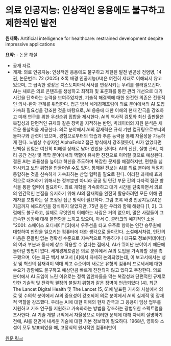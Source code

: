 # 의료 인공지능: 인상적인 응용에도 불구하고 제한적인 발전

**원제목:** Artificial intelligence for healthcare: restrained development despite impressive applications

**요약:** - 논문 해설
- 공개 자료
- 게재:
의료 인공지능: 인상적인 응용에도 불구하고 제한된 발전
빈곤성 전염병, 14권, 논문번호: 72 (2025)
초록
배경
인공지능(AI)은 여전히 제대로 이해되지 않고 있으며, 그 급속한 성장은 디스토피아적 서사를 연상시키는 우려를 불러일으킨다. AI는 새로운 의료 콘텐츠를 생성하고 최적화 및 표준화를 통한 관리 개선으로 대기 시간을 단축하는 능력을 보여주었지만, 기술적 해결책에 대한 완전한 의존은 전통적인 의사-환자 관계를 위협한다.
접근 방식
세계경제포럼이 의료 분야에서의 AI 도입 가속화 필요성을 강조한 것을 바탕으로, AI 응용에 대한 이해의 현재 간극을 강조하고 미래 연구를 위한 우선순위 집합을 제시한다. AI의 역사적 검토와 최신 출판물은 복잡성과 단편적인 규제와 같은 장벽을 지적하는 반면, 빅데이터의 지원 분석은 새로운 통찰력을 제공한다. 의료 분야에서 AI의 잠재력은 규칙 기반 컴퓨팅으로부터의 돌파구와 관련이 있으며, 경험으로부터의 학습과 추론 능력을 통해 자율성을 가능하게 한다. 노벨상 수상자인 AlphaFold2 접근 방식에서 강조했듯이, AI가 없었다면 단백질 접힘은 여전히 미해결 상태로 남아 있었을 것이다. AI의 진단, 질병 관리, 지리 공간 건강 및 역학 분야에서의 역할이 유사한 진전으로 이어질 것으로 예상된다.
결론
AI는 효율성을 높이고 혁신을 주도하며 복잡한 문제를 해결하지만, 편향을 심화시키고 보안 위협을 만들어낼 수도 있다. 통제된 진보는 AI를 의료 분야에 적절히 통합하는 것을 신속하게 가속화하는 산업 협력을 필요로 한다. 이러한 과제에 효과적으로 대처하기 위해서는 정부뿐만 아니라 공공 및 민간 부문 간의 다자적 접근 방식을 통한 협력이 필요하다. 의료 개혁을 가속화하고 대기 시간을 단축하면서 의료의 인간적인 본질을 유지하기 위해 AI의 잠재력을 완전히 활용하려면 모든 이해 관계자를 포함하는 잘 조정된 접근 방식이 필요하다.
그림 초록
배경
인공지능(AI)은 지금까지 헤드라인을 장식하지 않았지만, 75년 동안 우리와 함께 해왔다 [1, 2]. 그럼에도 불구하고, 실제로 무엇인지 이해하는 사람은 거의 없으며, 많은 사람들이 그 급속한 성장에 대해 불편함을 느끼고 있으며, 아서 C. 클라크의 예지적인 소설 "2001: 스페이스 오디세이" [3]에서 우주선을 타고 우주로 향하는 인간 승무원에 대항하여 반란을 일으키는 컴퓨터에 대한 생각으로 돌아간다. 소설에서처럼, 인간의 마음은 흔들림 없는 정확성 수준으로 지속적으로 작동하거나 대규모 정보(빅데이터)의 여러 부분과 동시에 상호 작용할 수 없다는 점에서, AI가 뛰어난 분야이기 때문에 돌아갈 방법이 없다. 세계경제포럼은 의료 분야에서 AI의 도입을 가속화할 것을 촉구했으며, 이는 최근 백서 보고서 [4]에서 자세히 논의되었는데, 이 보고서에서는 성장 및 혁신의 잠재력이 역대 최고 수준이며 새로운 유형의 컴퓨터 프로세서에 대한 수요가 강함에도 불구하고 예상만큼 빠르게 진전되지 않고 있다고 주장한다. 의료 분야에서 AI 도입이 느린 이유로는 정책 입안자들을 막는 복잡성과 단편적인 규제로 인한 기술적 및 전략적 결정의 불일치 위험과 같은 장벽이 언급되었다 [4].
최근 The Lancet Digital Health 및 The Lancet [5, 6]에 발표된 기사와 사설에서 의료 및 수의학 분야에서 AI의 중요성이 강조되어 의료 분야에서 AI의 실제적 및 잠재적 역할을 강조했다. 우리는 AI에 대한 이해의 현재 간극과 그 응용이 임상 업무를 지원하고 기초 연구를 지원하고 가속화하는 방법을 강조하는 광범위한 스펙트럼을 조사한다.
AI 기술 개발
규칙에서 자율성으로
이러한 문제에 대해 자세히 설명하기 전에, AI를 전면에 내세운 기술에 대한 기본 정보학이 필요하다. 1968년, 영화와 소설이 모두 발표되었을 때, 고정식의 원시적인 컴퓨터만이

[원문 링크](https://idpjournal.biomedcentral.com/articles/10.1186/s40249-025-01339-z)
